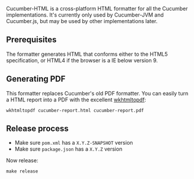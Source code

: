 Cucumber-HTML is a cross-platform HTML formatter for all the Cucumber implementations. It's currently only used by Cucumber-JVM and Cucumber.js, but may be used by other implementations later.

## Prerequisites

The formatter generates HTML that conforms either to the HTML5 specification, or HTML4 if the browser is a IE below version 9.

## Generating PDF

This formatter replaces Cucumber's old PDF formatter. You can easily turn a HTML report into a PDF with the excellent [wkhtmltopdf](http://code.google.com/p/wkhtmltopdf/):

    wkhtmltopdf cucumber-report.html cucumber-report.pdf

## Release process

* Make sure `pom.xml` has a `X.Y.Z-SNAPSHOT` version
* Make sure `package.json` has a `X.Y.Z` version

Now release:

    make release
